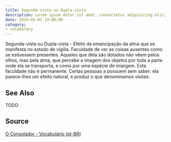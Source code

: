 ```yaml
---
title: Segunda-vista ou Dupla-vista
description: Lorem ipsum dolor sit amet, consectetur adipisicing elit, sed do eiusmod tempor incididunt ut labore et dolore magna aliqua.  TODO
date: 2019-02-01 19:00:00
category:
- vocabulary
---
```


Segunda-vista ou Dupla-vista - Efeito da emancipação da alma que se manifesta no estado de vígilia. Faculdade de ver as coisas ausentes como se estivessem presentes. Aqueles que dela são dotados não vêem pelos olhos, mas pela alma, que percebe a imagem dos objetos por toda a parte onde ela se transporta, e como por uma espécie de miargem. Esta faculdade não é permanente. Certas pessoas a possuem sem saber: ela parece-lhes um efeito natural, e produz o que denominamos visões. 

## See Also
TODO

## Source
[O Consolador - Vocabulário (pt-BR)](http://www.oconsolador.com.br/linkfixo/vocabulario/principal.html)
